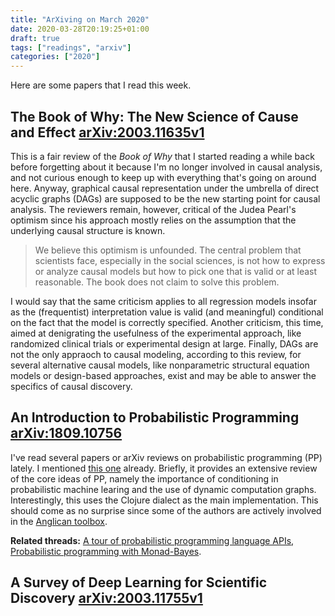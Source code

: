 ```yaml
---
title: "ArXiving on March 2020"
date: 2020-03-28T20:19:25+01:00
draft: true
tags: ["readings", "arxiv"]
categories: ["2020"]
---
```


Here are some papers that I read this week.

## The Book of Why: The New Science of Cause and Effect [arXiv:2003.11635v1](https://arxiv.org/abs/2003.11635v1)

This is a fair review of the _Book of Why_ that I started reading a while back before forgetting about it because I'm no longer involved in causal analysis, and not curious enough to keep up with everything that's going on around here. Anyway, graphical causal representation under the umbrella of direct acyclic graphs (DAGs) are supposed to be the new starting point for causal analysis. The reviewers remain, however, critical of the Judea Pearl's optimism since his approach mostly relies on the assumption that the underlying causal structure is known.

> We believe this optimism is unfounded. The central problem that scientists face, especially in the social sciences, is not how to express or analyze causal models but how to pick one that is valid or at least reasonable. The book does not claim to solve this problem.

I would say that the same criticism applies to all regression models insofar as the (frequentist) interpretation value is valid (and meaningful) conditional on the fact that the model is correctly specified. Another criticism, this time, aimed at denigrating the usefulness of the experimental approach, like randomized clinical trials or experimental design at large. Finally, DAGs are not the only appraoch to causal modeling, according to this review, for several alternative causal models, like nonparametric structural equation models or design-based approaches, exist and may be able to answer the specifics of causal discovery.

## An Introduction to Probabilistic Programming [arXiv:1809.10756](https://arxiv.org/abs/1809.10756)

I've read several papers or arXiv reviews on probabilistic programming (PP) lately. I mentioned [this one](/post/tech-review-october-2018/) already. Briefly, it provides an extensive review of the core ideas of PP, namely the importance of conditioning in probabilistic machine learing and the use of dynamic computation graphs. Interestingly, this uses the Clojure dialect as the main implementation. This should come as no surprise since some of the authors are actively involved in the [Anglican toolbox](https://probprog.github.io/anglican/index.html).

**Related threads:** [A tour of probabilistic programming language APIs](https://colcarroll.github.io/ppl-api/), [Probabilistic programming with Monad-Bayes](/micro/2019-09-23-10-41-10/).

## A Survey of Deep Learning for Scientific Discovery [arXiv:2003.11755v1](https://arxiv.org/abs/2003.11755v1)
